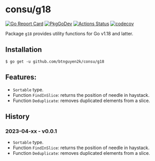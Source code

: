 # consu/g18

[![Go Report Card](https://goreportcard.com/badge/github.com/btnguyen2k/consu)](https://goreportcard.com/report/github.com/btnguyen2k/consu)
[![PkgGoDev](https://pkg.go.dev/badge/github.com/btnguyen2k/consu/g18)](https://pkg.go.dev/github.com/btnguyen2k/consu/g18)
[![Actions Status](https://github.com/btnguyen2k/consu/workflows/g18/badge.svg)](https://github.com/btnguyen2k/consu/actions)
[![codecov](https://codecov.io/gh/btnguyen2k/consu/branch/g18/graph/badge.svg?token=PWSL21DE1D)](https://app.codecov.io/gh/btnguyen2k/consu/tree/g18/g18)

Package `g18` provides utility functions for Go v1.18 and latter.

## Installation

```shell
$ go get -u github.com/btnguyen2k/consu/g18
```

## Features:

- `Sortable` type.
- Function `FindInSlice`: returns the position of needle in haystack.
- Function `Deduplicate`: removes duplicated elements from a slice.

## History

### 2023-04-xx - v0.0.1

- `Sortable` type.
- Function `FindInSlice`: returns the position of needle in haystack.
- Function `Deduplicate`: removes duplicated elements from a slice.
